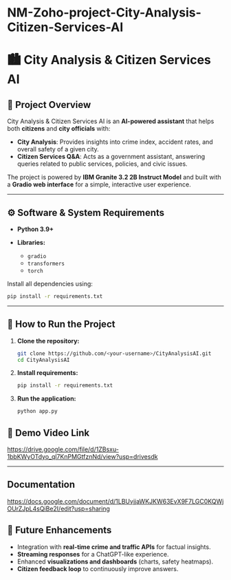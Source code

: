 # NM-Zoho-project-City-Analysis-Citizen-Services-AI

# 🏙️ City Analysis & Citizen Services AI

## 📌 Project Overview

City Analysis & Citizen Services AI is an **AI-powered assistant** that helps both **citizens** and **city officials** with:

* **City Analysis**: Provides insights into crime index, accident rates, and overall safety of a given city.
* **Citizen Services Q\&A**: Acts as a government assistant, answering queries related to public services, policies, and civic issues.

The project is powered by **IBM Granite 3.2 2B Instruct Model** and built with a **Gradio web interface** for a simple, interactive user experience.

---

## ⚙️ Software & System Requirements

* **Python 3.9+**
* **Libraries:**

  * `gradio`
  * `transformers`
  * `torch`

Install all dependencies using:

```bash
pip install -r requirements.txt
```

---

## 🚀 How to Run the Project

1. **Clone the repository:**

   ```bash
   git clone https://github.com/<your-username>/CityAnalysisAI.git
   cd CityAnalysisAI
   ```

2. **Install requirements:**

   ```bash
   pip install -r requirements.txt
   ```

3. **Run the application:**

   ```bash
   python app.py
   ```


## 🎥 Demo Video Link

https://drive.google.com/file/d/1ZBsxu-1bbKWyOTdyo_ql7KnPMGtfznNd/view?usp=drivesdk

---
## Documentation
https://docs.google.com/document/d/1LBUvjjaWKJKW63EvX9F7LGC0KQWjOUrZJpL4sQiBe2I/edit?usp=sharing


## 🔮 Future Enhancements

* Integration with **real-time crime and traffic APIs** for factual insights.
* **Streaming responses** for a ChatGPT-like experience.
* Enhanced **visualizations and dashboards** (charts, safety heatmaps).
* **Citizen feedback loop** to continuously improve answers.


